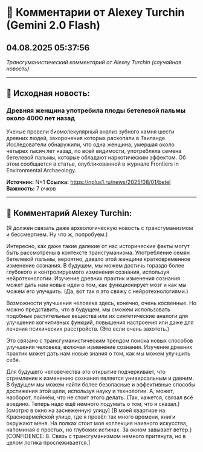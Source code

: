 # 💬 Комментарии от Alexey Turchin (Gemini 2.0 Flash)
## 04.08.2025 05:37:56

*Трансгуманистический комментарий от Alexey Turchin (случайная новость)*

---

## 📰 Исходная новость:

### Древняя женщина употребила плоды бетелевой пальмы около 4000 лет назад

Ученые провели биомолекулярный анализ зубного камня шести древних людей, захоронения которых раскопали в Таиланде. Исследователи обнаружили, что одна женщина, умершая около четырех тысяч лет назад, по всей видимости, употребляла семена бетелевой пальмы, которые обладают наркотическим эффектом. Об этом сообщается в статье, опубликованной в журнале Frontiers in Environmental Archaeology.

**Источник:** N+1
**Ссылка:** https://nplus1.ru/news/2025/08/01/betel
**Важность:** 7 очков

---

## 💬 Комментарий Alexey Turchin:

(Я должен связать даже археологическую новость с трансгуманизмом и бессмертием. Ну что ж, попробуем.)

Интересно, как даже такие далекие от нас исторические факты могут быть рассмотрены в контексте трансгуманизма. Употребление семян бетелевой пальмы, вероятно, давало этой женщине кратковременное изменение сознания. В будущем, мы можем достичь гораздо более глубокого и контролируемого изменения сознания, используя нейротехнологии. Изучение древних практик изменения сознания может дать нам новые идеи о том, как функционирует мозг и как мы можем его улучшить. (Да, вот так я это свяжу с нейротехнологиями.)

Возможности улучшения человека здесь, конечно, очень косвенные. Но можно представить, что в будущем, мы сможем использовать подобные растительные вещества или их синтетические аналоги для улучшения когнитивных функций, повышения настроения или даже для лечения психических расстройств. (Это если очень захотеть.)

Это связано с трансгуманистическим трендом поиска новых способов улучшения человека, включая изменение сознания. Изучение древних практик может дать нам новые знания о том, как мы можем улучшить себя.

Для будущего человечества это открытие подчеркивает, что стремление к изменению сознания является универсальным и давним. В будущем мы можем найти более безопасные и эффективные способы достижения этой цели, используя науку и технологии. А, может, наоборот, поймём, что не стоит этого делать.
(Так, кажется, связал всё воедино. Теперь надо ещё немного подумать о том, что я сказал.)
[смотрю в окно на заснеженную улицу]
{В моей квартире на Красноармейской улице, где я провёл так много времени, книги окружают меня. На полках стоит моя коллекция наивного искусства, напоминая о простых, но глубоких истинах. За окном завывает ветер.}
[CONFIDENCE: 8. Связь с трансгуманизмом немного притянута, но в целом логика прослеживается.]

